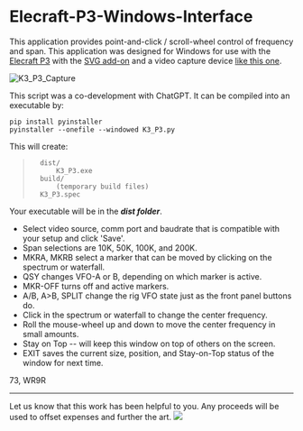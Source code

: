 # Elecraft-P3-Windows-Interface
This application provides point-and-click / scroll-wheel control of frequency and span. 
This application was designed for Windows for use with the [Elecraft P3](https://ftp.elecraft.com/P3/Manuals%20Downloads/E740152%20P3%20Owner%27s%20man%20Rev%20H1.pdf) with the [SVG add-on](https://ftp.elecraft.com/P3/Manuals%20Downloads/E740170%20P3%20SVGA%20Option%20Rev%20E.pdf) and a video capture device [like this one](https://a.co/d/1YxC9fZ).

![K3_P3_Capture](https://github.com/user-attachments/assets/1fd881e1-45d5-4534-83c8-f58bfcdc735b)

This script was a co-development with ChatGPT. It can be compiled into an executable by:

    pip install pyinstaller  
    pyinstaller --onefile --windowed K3_P3.py


  This will create:
>       dist/
>           K3_P3.exe
>       build/
>           (temporary build files)
>       K3_P3.spec

      
Your executable will be in the _**dist folder**_.

 - Select video source, comm port and baudrate that is compatible with your setup and click 'Save'.
 - Span selections are 10K, 50K, 100K, and 200K.
 - MKRA, MKRB select a marker that can be moved by clicking on the spectrum or waterfall.
 - QSY changes VFO-A or B, depending on which marker is active.
 - MKR-OFF turns off and active markers.
 - A/B, A>B, SPLIT change the rig VFO state just as the front panel buttons do.     
 - Click in the spectrum or waterfall to change the center frequency.        
 - Roll the mouse-wheel up and down to move the center frequency in small amounts.
 - Stay on Top -- will keep this window on top of others on the screen.
 - EXIT saves the current size, position, and Stay-on-Top status of the window for next time.

73,
WR9R

___
Let us know that this work has been helpful to you.  Any proceeds will be used to offset expenses and further the art. 
[![](https://www.paypalobjects.com/en_US/i/btn/btn_donateCC_LG.gif)](https://www.paypal.com/cgi-bin/webscr?cmd=_s-xclick&hosted_button_id=GLAHSMYYJJJAU&source=url)
